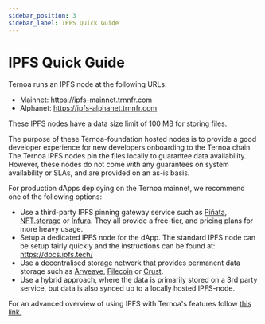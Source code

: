 ```yaml
---
sidebar_position: 3
sidebar_label: IPFS Quick Guide
---
```


# IPFS Quick Guide

Ternoa runs an IPFS node at the following URLs:

- Mainnet: https://ipfs-mainnet.trnnfr.com
- Alphanet: https://ipfs-alphanet.trnnfr.com

These IPFS nodes have a data size limit of 100 MB for storing files.

The purpose of these Ternoa-foundation hosted nodes is to provide a good developer experience for new developers onboarding to the Ternoa chain. The Ternoa IPFS nodes pin the files locally to guarantee data availability. However, these nodes do not come with any guarantees on system availability or SLAs, and are provided on an as-is basis.

For production dApps deploying on the Ternoa mainnet, we recommend one of the following options:

- Use a third-party IPFS pinning gateway service such as [Piñata](https://www.pinata.cloud/), [NFT.storage](https://nft.storage/) or [Infura](https://www.infura.io/). They all provide a free-tier, and pricing plans for more heavy usage.
- Setup a dedicated IPFS node for the dApp. The standard IPFS node can be setup fairly quickly and the instructions can be found at: https://docs.ipfs.tech/
- Use a decentralised storage network that provides permanent data storage such as [Arweave](https://www.arweave.org/), [Filecoin](https://filecoin.io/) or [Crust](https://crust.network/).
- Use a hybrid approach, where the data is primarily stored on a 3rd party service, but data is also synced up to a locally hosted IPFS-node.

For an advanced overview of using IPFS with Ternoa's features follow [this link.](https://docs.ternoa.network/for-developers/advanced-guides/ipfs)
